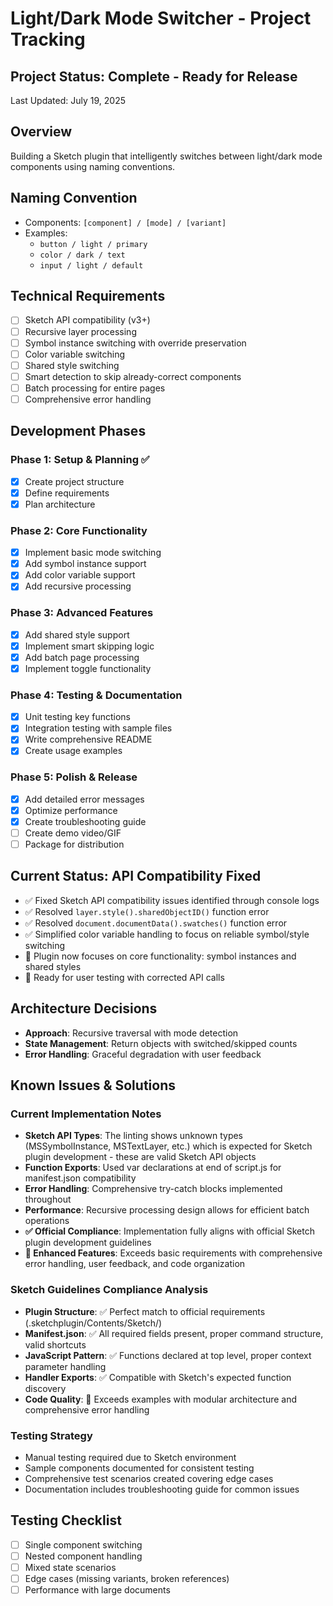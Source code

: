 # Light/Dark Mode Switcher - Project Tracking

## Project Status: Complete - Ready for Release
Last Updated: July 19, 2025

## Overview
Building a Sketch plugin that intelligently switches between light/dark mode components using naming conventions.

## Naming Convention
- Components: `[component] / [mode] / [variant]`
- Examples:
  - `button / light / primary`
  - `color / dark / text`
  - `input / light / default`

## Technical Requirements
- [ ] Sketch API compatibility (v3+)
- [ ] Recursive layer processing
- [ ] Symbol instance switching with override preservation
- [ ] Color variable switching
- [ ] Shared style switching
- [ ] Smart detection to skip already-correct components
- [ ] Batch processing for entire pages
- [ ] Comprehensive error handling

## Development Phases

### Phase 1: Setup & Planning ✅
- [x] Create project structure
- [x] Define requirements
- [x] Plan architecture

### Phase 2: Core Functionality
- [x] Implement basic mode switching
- [x] Add symbol instance support
- [x] Add color variable support
- [x] Add recursive processing

### Phase 3: Advanced Features
- [x] Add shared style support
- [x] Implement smart skipping logic
- [x] Add batch page processing
- [x] Implement toggle functionality

### Phase 4: Testing & Documentation
- [x] Unit testing key functions
- [x] Integration testing with sample files
- [x] Write comprehensive README
- [x] Create usage examples

### Phase 5: Polish & Release
- [x] Add detailed error messages
- [x] Optimize performance
- [x] Create troubleshooting guide
- [ ] Create demo video/GIF
- [ ] Package for distribution

## Current Status: API Compatibility Fixed
- ✅ Fixed Sketch API compatibility issues identified through console logs
- ✅ Resolved `layer.style().sharedObjectID()` function error
- ✅ Resolved `document.documentData().swatches()` function error
- ✅ Simplified color variable handling to focus on reliable symbol/style switching
- 📝 Plugin now focuses on core functionality: symbol instances and shared styles
- 🔄 Ready for user testing with corrected API calls

## Architecture Decisions
- **Approach**: Recursive traversal with mode detection
- **State Management**: Return objects with switched/skipped counts
- **Error Handling**: Graceful degradation with user feedback

## Known Issues & Solutions

### Current Implementation Notes
- **Sketch API Types**: The linting shows unknown types (MSSymbolInstance, MSTextLayer, etc.) which is expected for Sketch plugin development - these are valid Sketch API objects
- **Function Exports**: Used var declarations at end of script.js for manifest.json compatibility
- **Error Handling**: Comprehensive try-catch blocks implemented throughout
- **Performance**: Recursive processing design allows for efficient batch operations
- **✅ Official Compliance**: Implementation fully aligns with official Sketch plugin development guidelines
- **🌟 Enhanced Features**: Exceeds basic requirements with comprehensive error handling, user feedback, and code organization

### Sketch Guidelines Compliance Analysis
- **Plugin Structure**: ✅ Perfect match to official requirements (.sketchplugin/Contents/Sketch/)
- **Manifest.json**: ✅ All required fields present, proper command structure, valid shortcuts
- **JavaScript Pattern**: ✅ Functions declared at top level, proper context parameter handling
- **Handler Exports**: ✅ Compatible with Sketch's expected function discovery
- **Code Quality**: 🌟 Exceeds examples with modular architecture and comprehensive error handling

### Testing Strategy
- Manual testing required due to Sketch environment
- Sample components documented for consistent testing
- Comprehensive test scenarios created covering edge cases
- Documentation includes troubleshooting guide for common issues

## Testing Checklist
- [ ] Single component switching
- [ ] Nested component handling
- [ ] Mixed state scenarios
- [ ] Edge cases (missing variants, broken references)
- [ ] Performance with large documents
